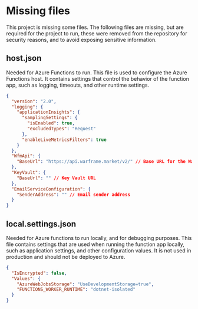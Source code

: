 # Missing files
This project is missing some files. The following files are missing, but are required for the project to run, these were removed from the repository for security reasons, and to avoid exposing sensitive information.

## host.json
Needed for Azure Functions to run. This file is used to configure the Azure Functions host. It contains settings that control the behavior of the function app, such as logging, timeouts, and other runtime settings.

```json
{
  "version": "2.0",
  "logging": {
    "applicationInsights": {
      "samplingSettings": {
        "isEnabled": true,
        "excludedTypes": "Request"
      },
      "enableLiveMetricsFilters": true
    }
  },
  "WfmApi": {
    "BaseUrl": "https://api.warframe.market/v2/" // Base URL for the Warframe Market API
  },
  "KeyVault": {
    "BaseUrl": "" // Key Vault URL
  },
  "EmailServiceConfiguration": {
    "SenderAddress": "" // Email sender address
  }
}
```

## local.settings.json
Needed for Azure functions to run locally, and for debugging purposes. This file contains settings that are used when running the function app locally, such as application settings, and other configuration values. It is not used in production and should not be deployed to Azure.

```json
{
  "IsEncrypted": false,
  "Values": {
    "AzureWebJobsStorage": "UseDevelopmentStorage=true",
    "FUNCTIONS_WORKER_RUNTIME": "dotnet-isolated"
  }
}
```